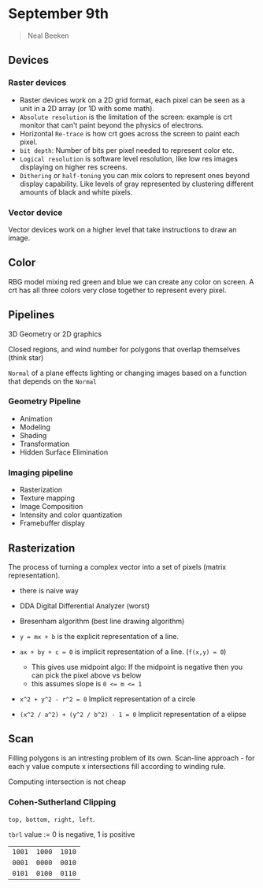 # September 9th

> Neal Beeken

## Devices

### Raster devices

- Raster devices work on a 2D grid format, each pixel can be seen as a unit in a 2D array (or 1D with some math).
- `Absolute resolution` is the limitation of the screen: example is crt monitor that can't paint beyond the physics of electrons.
- Horizontal `Re-trace` is how crt goes across the screen to paint each pixel.
- `bit depth`: Number of bits per pixel needed to represent color etc.
- `Logical resolution` is software level resolution, like low res images displaying on higher res screens.
- `Dithering` or `half-toning` you can mix colors to represent ones beyond display capability. Like levels of gray represented by clustering different amounts of black and white pixels.

### Vector device

Vector devices work on a higher level that take instructions to draw an image.

## Color

RBG model mixing red green and blue we can create any color on screen.
A crt has all three colors very close together to represent every pixel.

## Pipelines

3D Geometry or 2D graphics

Closed regions, and wind number for polygons that overlap themselves (think star)

`Normal` of a plane effects lighting or changing images based on a function that depends on the `Normal`

### Geometry Pipeline

- Animation
- Modeling
- Shading
- Transformation
- Hidden Surface Elimination

### Imaging pipeline

- Rasterization
- Texture mapping
- Image Composition
- Intensity and color quantization
- Framebuffer display

## Rasterization

The process of turning a complex vector into a set of pixels (matrix representation).

- there is naive way
- DDA Digital Differential Analyzer (worst)
- Bresenham algorithm (best line drawing algorithm)

- `y = mx + b` is the explicit representation of a line.
- `ax + by + c = 0` is implicit representation of a line. (`f(x,y) = 0`)
  - This gives use midpoint algo: If the midpoint is negative then you can pick the pixel above vs below
  - this assumes slope is `0 <= m <= 1`
- `x^2 + y^2 - r^2 = 0` Implicit representation of a circle
- `(x^2 / a^2) + (y^2 / b^2) - 1 = 0` Implicit representation of a elipse

## Scan

Filling polygons is an intresting problem of its own.
Scan-line approach - for each y value compute x intersections fill according to winding rule.

Computing intersection is not cheap

### Cohen-Sutherland Clipping

`top, bottom, right, left`.

`tbrl` value := 0 is negative, 1 is positive

|      |      |      |
|:----:|:----:|:----:|
|`1001`|`1000`|`1010`|
|`0001`|`0000`|`0010`|
|`0101`|`0100`|`0110`|
